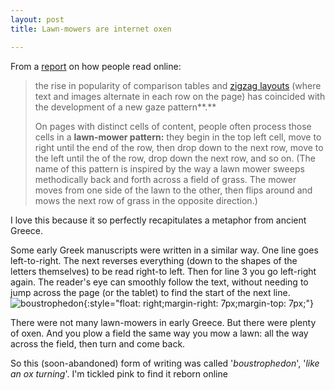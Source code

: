 ```yaml
---
layout: post
title: Lawn-mowers are internet oxen

---
```






From a [report](https://www.nngroup.com/articles/how-people-read-online/) on how people read online:

> the rise in popularity of comparison tables and [zigzag layouts](https://www.nngroup.com/articles/zigzag-page-layout/) (where text and images alternate in each row on the page) has coincided with the development of a new gaze pattern**.**
>
> On pages with distinct cells of content, people often process those cells in a **lawn-mower pattern:** they begin in the top left cell, move to right until the end of the row,  then drop down to the next row, move to the left until the of the row,  drop down the next row, and so on. (The name of this pattern is inspired by the way a lawn mower sweeps methodically back and forth across a  field of grass. The mower moves from one side of the lawn to the other,  then flips around and mows the next row of grass in the opposite  direction.)

I love this because it so perfectly recapitulates a metaphor from ancient Greece.

Some early Greek manuscripts were written in a similar way. One line goes left-to-right. The next reverses everything (down to the shapes of the letters themselves) to be read right-to left. Then for line 3 you go left-right again. The reader's eye can smoothly follow the text, without needing to jump across the page (or the tablet) to find the start of the next line.![boustrophedon](https://upload.wikimedia.org/wikipedia/commons/b/ba/Boustrophedon_Greek.png){:style="float: right;margin-right: 7px;margin-top: 7px;"}

There were not many lawn-mowers in early Greece. But there were plenty of oxen. And you plow a field the same way you mow a lawn: all the way across the field, then turn and come back.

So this (soon-abandoned) form of writing was called '*boustrophedon*', '*like an ox turning*'. I'm tickled pink to find it reborn online

